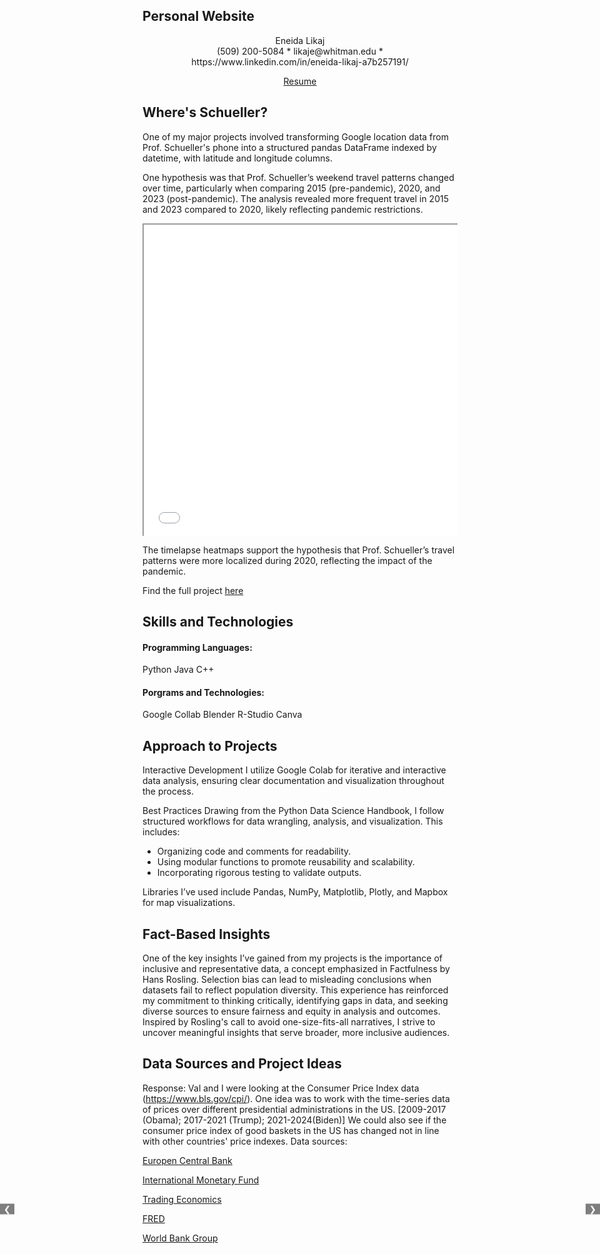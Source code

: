 ## Personal Website 
<div align="center">
  Eneida Likaj
</div>

<div align="center">
  (509) 200-5084 * likaje@whitman.edu * https://www.linkedin.com/in/eneida-likaj-a7b257191/ 
  <p><a href="https://drive.google.com/file/d/1UC0yQGDHgcBRNg2DVpymw41IlIg1vByu/view?usp=sharing" target="_blank">Resume</a></p>
</div>

## Where's Schueller?
One of my major projects involved transforming Google location data from Prof. Schueller's phone into a structured pandas DataFrame indexed by datetime, with latitude and longitude columns.

One hypothesis was that Prof. Schueller’s weekend travel patterns changed over time, particularly when comparing 2015 (pre-pandemic), 2020, and 2023 (post-pandemic). The analysis revealed more frequent travel in 2015 and 2023 compared to 2020, likely reflecting pandemic restrictions.

<div style="width: 100%; max-width: 800px; margin: auto;">
  <div id="carousel" style="position: relative; overflow: hidden; width: 100%; height: 500px;">
    <!-- Frame 1: 2019 -->
    <iframe src="figures/timelapse_2019.html" style="width: 100%; height: 100%; display: block;" id="frame-2019"></iframe>
    
    <!-- Frame 2: 2020 -->
    <iframe src="figures/timelapse_2020.html" style="width: 100%; height: 100%; display: none;" id="frame-2020"></iframe>
    
    <!-- Frame 3: 2022 -->
    <iframe src="figures/timelapse_2022.html" style="width: 100%; height: 100%; display: none;" id="frame-2022"></iframe>
  </div>

  <!-- Navigation Arrows -->
  <button onclick="prevFrame()" style="position: absolute; top: 50%; left: 0; transform: translateY(-50%); background: rgba(0,0,0,0.5); color: white; border: none; cursor: pointer;">&#10094;</button>
  <button onclick="nextFrame()" style="position: absolute; top: 50%; right: 0; transform: translateY(-50%); background: rgba(0,0,0,0.5); color: white; border: none; cursor: pointer;">&#10095;</button>
</div>

<script>
  const frames = ["frame-2019", "frame-2020", "frame-2022"];
  let currentFrame = 0;

  function showFrame(index) {
    frames.forEach((id, i) => {
      document.getElementById(id).style.display = i === index ? "block" : "none";
    });
  }

  function nextFrame() {
    currentFrame = (currentFrame + 1) % frames.length;
    showFrame(currentFrame);
  }

  function prevFrame() {
    currentFrame = (currentFrame - 1 + frames.length) % frames.length;
    showFrame(currentFrame);
  }

  // Show the first frame on page load
  showFrame(currentFrame);
</script>


The timelapse heatmaps support the hypothesis that Prof. Schueller’s travel patterns were more localized during 2020, reflecting the impact of the pandemic.

Find the full project 
<a href="https://colab.research.google.com/drive/16VBqXlgDpoVissV-YfJqjQtlUCJL9_00?usp=sharing" target="_blank">here</a>


## Skills and Technologies
#### Programming Languages:
Python
Java
C++

#### Porgrams and Technologies:
Google Collab
Blender
R-Studio
Canva

## Approach to Projects
Interactive Development
I utilize Google Colab for iterative and interactive data analysis, ensuring clear documentation and visualization throughout the process.

Best Practices
Drawing from the Python Data Science Handbook, I follow structured workflows for data wrangling, analysis, and visualization. This includes:
- Organizing code and comments for readability.
- Using modular functions to promote reusability and scalability.
- Incorporating rigorous testing to validate outputs.
  
Libraries I’ve used include Pandas, NumPy, Matplotlib, Plotly, and Mapbox for map visualizations.

## Fact-Based Insights
One of the key insights I’ve gained from my projects is the importance of inclusive and representative data, a concept emphasized in Factfulness by Hans Rosling. Selection bias can lead to misleading conclusions when datasets fail to reflect population diversity. This experience has reinforced my commitment to thinking critically, identifying gaps in data, and seeking diverse sources to ensure fairness and equity in analysis and outcomes. Inspired by Rosling's call to avoid one-size-fits-all narratives, I strive to uncover meaningful insights that serve broader, more inclusive audiences.


## Data Sources and Project Ideas
Response: Val and I were looking at the Consumer Price Index data (https://www.bls.gov/cpi/).
One idea was to work with the time-series data of prices over different presidential
administrations in the US. [2009-2017 (Obama); 2017-2021 (Trump); 2021-2024(Biden)]
We could also see if the consumer price index of good baskets in the US has changed not in
line with other countries' price indexes.
Data sources:

<a href="https://data.ecb.europa.eu/data/data-categories/prices-macroeconomic-and-sectoral-statistics/measuring-inflation-harmonised-index-consumer-prices-hicp/harmonised-index-consumer-prices-hicp/goods" target="_blank">Europen Central Bank</a>

<a href="https://data.imf.org/?sk=4ffb52b2-3653-409a-b471-d47b46d904b5&sid=1485878802128" target="_blank">International  Monetary Fund</a>

<a href="https://tradingeconomics.com/united-states/interest-rate" target="_blank">Trading Economics</a>

<a href="https://fred.stlouisfed.org/series/FEDFUNDS" target="_blank">FRED</a>

<a href="https://data.worldbank.org/indicator/FP.CPI.TOTL.ZG" target="_blank">World Bank Group</a>



